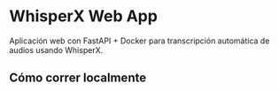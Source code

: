 # WhisperX Web App

Aplicación web con FastAPI + Docker para transcripción automática de audios usando WhisperX.

## Cómo correr localmente
